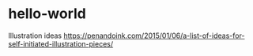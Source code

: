 # hello-world

Illustration ideas
https://penandoink.com/2015/01/06/a-list-of-ideas-for-self-initiated-illustration-pieces/

